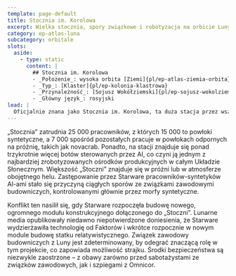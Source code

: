 ```yaml
---
template: page-default
title: Stocznia im. Korolowa
excerpt: Wielka stocznia, spory związkowe i robotyzacja na orbicie Luny.
category: ep-atlas-luna
subcategory: orbitale
slots:
  aside:
    - type: static
      content: |
        ## Stocznia im. Korolowa
        - _Położenie_: wysoka orbita [Ziemi]{pl/ep-atlas-ziemia-orbita}
        - _Typ_: [Klaster]{pl/ep-kolonia-klastrowa}
        - _Przynależność_: [Sojusz Wokółziemski]{pl/ep-sojusz-wokolziemski}
        - _Główny język_: rosyjski
lead: |
  Oficjalnie znana jako Stocznia im. Korolowa, ta duża stacja przez wszystkich na Lunie nazywana jest po prostu „Stocznią”. Stacja w stanie nieważkości należy do firmy Starware i jest drugą co do wielkości placówką budowy statków kosmicznych w Układzie Wewnętrznym, ustępując tylko większemu kompleksowi wokół Marsa. 
---
```


„Stocznia” zatrudnia 25 000 pracowników, z których 15 000 to powłoki syntetyczne, a 7 000 spośród pozostałych pracuje w powłokach odpornych na próżnię, takich jak novacrab. Ponadto, na stacji znajduje się ponad trzykrotnie więcej botów sterowanych przez AI, co czyni ją jednym z najbardziej zrobotyzowanych ośrodków produkcyjnych w całym Układzie Słonecznym. Większość „Stoczni” znajduje się w próżni lub w atmosferze obojętnego helu. Zastępowanie przez Starware pracowników-syntetyków AI-ami stało się przyczyną ciągłych sporów ze związkami zawodowymi budowniczych, kontrolowanymi głównie przez morfy syntetyczne. 

Konflikt ten nasilił się, gdy Starware rozpoczęła budowę nowego, ogromnego modułu konstrukcyjnego dołączonego do „Stoczni”. Lunarne media opublikowały niedawno niepotwierdzone doniesienia, że Starware wydzierżawiła technologię od Faktorów i wkrótce rozpocznie w nowym module budowę statku relatywistycznego. Związek zawodowy budowniczych z Luny jest zdeterminowany, by odegrać znaczącą rolę w tym projekcie, co zapowiada możliwość strajku. Środki bezpieczeństwa są niezwykle zaostrzone – z obawy zarówno przed sabotażystami ze związków zawodowych, jak i szpiegami z Omnicor.